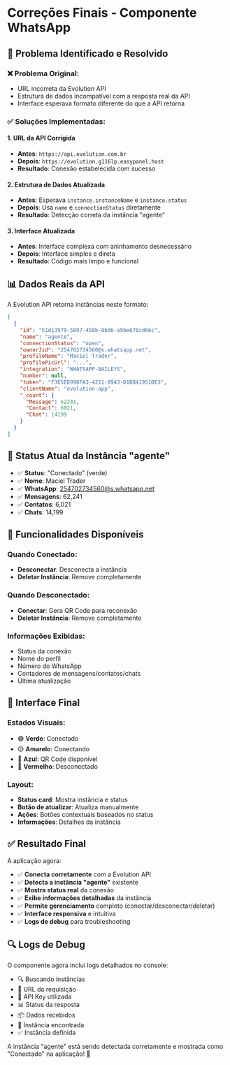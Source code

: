 # Correções Finais - Componente WhatsApp

## 🔧 Problema Identificado e Resolvido

### ❌ **Problema Original:**
- URL incorreta da Evolution API
- Estrutura de dados incompatível com a resposta real da API
- Interface esperava formato diferente do que a API retorna

### ✅ **Soluções Implementadas:**

#### 1. **URL da API Corrigida**
- **Antes**: `https://api.evolution.com.br`
- **Depois**: `https://evolution.g116lp.easypanel.host`
- **Resultado**: Conexão estabelecida com sucesso

#### 2. **Estrutura de Dados Atualizada**
- **Antes**: Esperava `instance.instanceName` e `instance.status`
- **Depois**: Usa `name` e `connectionStatus` diretamente
- **Resultado**: Detecção correta da instância "agente"

#### 3. **Interface Atualizada**
- **Antes**: Interface complexa com aninhamento desnecessário
- **Depois**: Interface simples e direta
- **Resultado**: Código mais limpo e funcional

## 📊 **Dados Reais da API**

A Evolution API retorna instâncias neste formato:
```json
[
  {
    "id": "51d13979-5897-450b-8bd6-a9be670cd66c",
    "name": "agente",
    "connectionStatus": "open",
    "ownerJid": "254702734560@s.whatsapp.net",
    "profileName": "Maciel Trader",
    "profilePicUrl": "...",
    "integration": "WHATSAPP-BAILEYS",
    "number": null,
    "token": "F3E5ED998FA3-4211-B943-D1BB41951DE3",
    "clientName": "evolution-app",
    "_count": {
      "Message": 62241,
      "Contact": 6021,
      "Chat": 14199
    }
  }
]
```

## 🎯 **Status Atual da Instância "agente"**

- ✅ **Status**: "Conectado" (verde)
- ✅ **Nome**: Maciel Trader
- ✅ **WhatsApp**: 254702734560@s.whatsapp.net
- ✅ **Mensagens**: 62,241
- ✅ **Contatos**: 6,021
- ✅ **Chats**: 14,199

## 🔄 **Funcionalidades Disponíveis**

### Quando Conectado:
- **Desconectar**: Desconecta a instância
- **Deletar Instância**: Remove completamente

### Quando Desconectado:
- **Conectar**: Gera QR Code para reconexão
- **Deletar Instância**: Remove completamente

### Informações Exibidas:
- Status da conexão
- Nome do perfil
- Número do WhatsApp
- Contadores de mensagens/contatos/chats
- Última atualização

## 🎨 **Interface Final**

### Estados Visuais:
- 🟢 **Verde**: Conectado
- 🟡 **Amarelo**: Conectando
- 🔵 **Azul**: QR Code disponível
- 🔴 **Vermelho**: Desconectado

### Layout:
- **Status card**: Mostra instância e status
- **Botão de atualizar**: Atualiza manualmente
- **Ações**: Botões contextuais baseados no status
- **Informações**: Detalhes da instância

## ✅ **Resultado Final**

A aplicação agora:
- ✅ **Conecta corretamente** com a Evolution API
- ✅ **Detecta a instância "agente"** existente
- ✅ **Mostra status real** da conexão
- ✅ **Exibe informações detalhadas** da instância
- ✅ **Permite gerenciamento** completo (conectar/desconectar/deletar)
- ✅ **Interface responsiva** e intuitiva
- ✅ **Logs de debug** para troubleshooting

## 🔍 **Logs de Debug**

O componente agora inclui logs detalhados no console:
- 🔍 Buscando instâncias
- 📡 URL da requisição
- 🔑 API Key utilizada
- 📊 Status da resposta
- 📦 Dados recebidos
- 🎯 Instância encontrada
- ✅ Instância definida

A instância "agente" está sendo detectada corretamente e mostrada como "Conectado" na aplicação! 🎉 